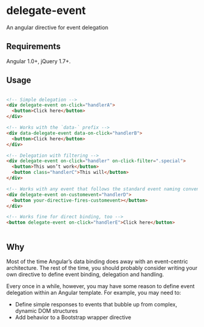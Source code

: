 delegate-event
==============

An angular directive for event delegation

## Requirements

Angular 1.0+, jQuery 1.7+.

## Usage

```html

<!-- Simple delegation -->
<div delegate-event on-click="handlerA">
  <button>Click here</button>
</div>

<!-- Works with the `data-` prefix -->
<div data-delegate-event data-on-click="handlerB">
  <button>Click here</button>
</div>

<!-- Delegation with filtering -->
<div delegate-event on-click="handler" on-click-filter=".special">
  <button>This won’t work</button>
  <button class="handlerC">This will</button>
</div>

<!-- Works with any event that follows the standard event naming convention (http://www.w3.org/TR/DOM-Level-3-Events/#event-types) -->
<div delegate-event on-customevent="handlerD">
  <button your-directive-fires-customevent></button>
</div>

<!-- Works fine for direct binding, too -->
<button delegate-event on-click="handlerE">Click here</button>



```

## Why

Most of the time Angular’s data binding does away with an event-centric architecture. The rest of the time, you should probably consider writing your own directive to define event binding, delegation and handling.

Every once in a while, however, you may have some reason to define event delegation within an Angular template. For example, you may need to:

* Define simple responses to events that bubble up from complex, dynamic DOM structures
* Add behavior to a Bootstrap wrapper directive
